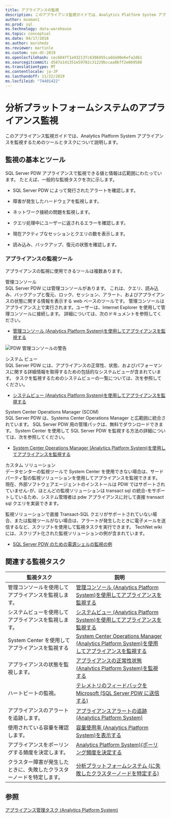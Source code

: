 ```yaml
---
title: アプライアンスの監視
description: このアプライアンス監視ガイドでは、Analytics Platform System アプライアンスを監視するためのツールとタスクについて説明します。
author: mzaman1
ms.prod: sql
ms.technology: data-warehouse
ms.topic: conceptual
ms.date: 04/17/2018
ms.author: murshedz
ms.reviewer: martinle
ms.custom: seo-dt-2019
ms.openlocfilehash: cec604ff1a93213fc6308455cadda90e6efa2d61
ms.sourcegitcommit: d587a141351e59782c31229bccaa0bff2e869580
ms.translationtype: MT
ms.contentlocale: ja-JP
ms.lasthandoff: 11/22/2019
ms.locfileid: "74401422"
---
```

# <a name="appliance-monitoring-for-analytics-platform-system"></a>分析プラットフォームシステムのアプライアンス監視
このアプライアンス監視ガイドでは、Analytics Platform System アプライアンスを監視するためのツールとタスクについて説明します。  
  
## <a name="Basics"></a>監視の基本とツール  
SQL Server PDW アプライアンスで監視できる値と情報は広範囲にわたっています。 たとえば、一般的な監視タスクを次に示します。  
  
-   SQL Server PDW によって発行されたアラートを確認します。  
  
-   障害が発生したハードウェアを監視します。  
  
-   ネットワーク接続の問題を監視します。  
  
-   クエリ処理中にユーザーに返されるエラーを確認します。  
  
-   現在アクティブなセッションとクエリの数を表示します。  
  
-   読み込み、バックアップ、復元の状態を確認します。  
  
### <a name="appliance-monitoring-tools"></a>アプライアンスの監視ツール  
アプライアンスの監視に使用できるツールは複数あります。  
  
管理コンソール  
SQL Server PDW には管理コンソールがあります。 これは、クエリ、読み込み、バックアップと復元、ロック、セッション、アラート、およびアプライアンスの状態に関する情報を表示する web ベースのツールです。 管理コンソールはアプライアンス上で実行されます。ユーザーは、Internet Explorer を使用して管理コンソールに接続します。 詳細については、次のドキュメントを参照してください。  
  
-   [管理コンソール &#40;Analytics Platform System&#41;を使用してアプライアンスを監視する](monitor-the-appliance-by-using-the-admin-console.md)  
  
![PDW 管理コンソールの警告](./media/appliance-monitoring/SQL_Server_PDW_AdminConsol_Queries.png "SQL_Server_PDW_AdminConsol_Queries")  
  
システム ビュー  
SQL Server PDW には、アプライアンスの正常性、状態、およびパフォーマンスに関する詳細情報を取得するための包括的なシステムビューが含まれています。 タスクを監視するためのシステムビューの一覧については、次を参照してください。  
  
-   [システムビュー &#40;Analytics Platform System&#41;を使用してアプライアンスを監視する](monitor-the-appliance-by-using-system-views.md)  
  
System Center Operations Manager (SCOM)  
SQL Server PDW は、Systems Center Operations Manager と広範囲に統合されています。 SQL Server PDW 用の管理パックは、無料でダウンロードできます。 System Center を使用して SQL Server PDW を監視する方法の詳細については、次を参照してください。  
  
-   [System Center Operations Manager &#40;Analytics Platform System&#41;を使用してアプライアンスを監視する](monitor-the-appliance-by-using-system-center-operations-manager.md)  
  
カスタム ソリューション  
データセンターの監視ツールで System Center を使用できない場合は、サードパーティ製の監視ソリューションを使用してアプライアンスを監視できます。 現在、外部ソフトウェアエージェントのインストールは PDW ではサポートされていません\-が、ほとんどの監視ソリューションは transact sql の統合\-をサポートしているため、システム管理者は pdw アプライアンスに対して直接 transact sql クエリを実装できます。  
  
監視ソリューションで直接 Transact\-SQL クエリがサポートされていない場合、または監視ツールがない場合は、アラートが発生したときに電子メールを送信するなど、スクリプトを使用して監視タスクを実行できます。  TechNet wiki には、スクリプト化された監視ソリューションの例が含まれています。  
  
-   [SQL Server PDW のための電源シェルの監視の例](https://go.microsoft.com/fwlink/?LinkId=248020)  
   
## <a name="Tasks"></a>関連する監視タスク  
  
|監視タスク|説明|  
|-------------------|---------------|  
|管理コンソールを使用してアプライアンスを監視します。|[管理コンソール &#40;Analytics Platform System&#41;を使用してアプライアンスを監視する](monitor-the-appliance-by-using-the-admin-console.md)|  
|システムビューを使用してアプライアンスを監視します。|[システムビュー &#40;Analytics Platform System&#41;を使用してアプライアンスを監視する](monitor-the-appliance-by-using-system-views.md)|  
|System Center を使用してアプライアンスを監視する|[System Center Operations Manager &#40;Analytics Platform System&#41;を使用してアプライアンスを監視する](monitor-the-appliance-by-using-system-center-operations-manager.md)|  
|アプライアンスの状態を監視します。|[アプライアンスの正常性状態 &#40;Analytics Platform System&#41;を監視する](monitor-appliance-health-state.md)|  
|ハートビートの監視。|[テレメトリのフィードバックを Microsoft &#40;SQL Server PDW に送信する&#41;](send-telemetry-feedback-to-microsoft-sql-server-pdw.md)|  
|アプライアンスのアラートを追跡します。|[アプライアンスアラートの追跡 &#40;Analytics Platform System&#41;](track-appliance-alerts.md)|  
|使用されている容量を確認します。|[容量使用率 &#40;Analytics Platform System&#41;を表示する](view-capacity-utilization.md)|  
|アプライアンスをポーリングする頻度を決定します。|[Analytics Platform System&#41;&#40;ポーリング頻度を決定する](determine-polling-frequency.md)|  
|クラスター障害が発生したときに、失敗したクラスターノードを特定します。|[分析プラットフォームシステム &#40;に失敗したクラスターノードを特定する&#41;](determine-which-cluster-node-failed.md)|  


<!-- MISSING LINKS |Monitor loads.|[Monitor Loads &#40;SQL Server PDW&#41;](../sqlpdw/monitor-loads-sql-server-pdw.md)|  -->  
<!-- MISSING LINKS |Monitor backups and restores.|[Monitor Backups and Restores &#40;SQL Server PDW&#41;](../sqlpdw/monitor-backups-and-restores-sql-server-pdw.md)|  -->  
<!-- MISSING LINKS |Monitor the active queries.|[Monitoring Active Queries &#40;SQL Server PDW&#41;](../sqlpdw/monitoring-active-queries-sql-server-pdw.md)|  -->  
  
## <a name="see-also"></a>参照  
<!-- MISSING LINKS [Common Metadata Query Examples &#40;SQL Server PDW&#41;](../sqlpdw/common-metadata-query-examples-sql-server-pdw.md)  -->  
[アプライアンス管理タスク &#40;Analytics Platform System&#41;](appliance-management-tasks.md)  
  
